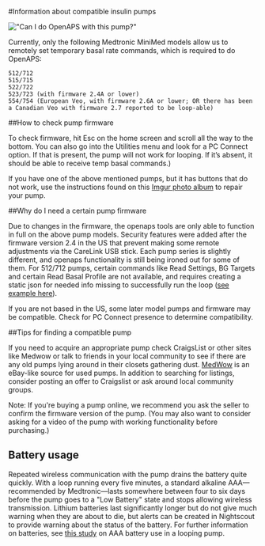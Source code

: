 #Information about compatible insulin pumps

!["Can I do OpenAPS with this pump?"](Can_I_close_the_loop_with_this_pump_May_20_2016.jpg "Can I do OpenAPS with this pump?")

Currently, only the following Medtronic MiniMed models allow us to remotely set temporary basal rate commands, which is required to do OpenAPS:

    512/712
    515/715
    522/722
    523/723 (with firmware 2.4A or lower)
    554/754 (European Veo, with firmware 2.6A or lower; OR there has been a Canadian Veo with firmware 2.7 reported to be loop-able)

##How to check pump firmware

To check firmware, hit Esc on the home screen and scroll all the way to the bottom. You can also go into the Utilities menu and look for a PC Connect option. If that is present, the pump will not work for looping. If it’s absent, it should be able to receive temp basal commands.)

If you have one of the above mentioned pumps, but it has buttons that do not work, use the instructions found on this [Imgur photo album](http://imgur.com/a/iOXAP) to repair your pump.

##Why do I need a certain pump firmware

Due to changes in the firmware, the openaps tools are only able to function in
full on the above pump models. Security features were added after the firmware
version 2.4 in the US that prevent making some remote adjustments via the CareLink USB
stick. Each pump series is slightly different, and openaps functionality is
still being ironed out for some of them. For 512/712 pumps, certain commands
like Read Settings, BG Targets and certain Read Basal Profile are not available,
and requires creating a static json for needed info missing to successfully run
the loop ([see example here](http://bit.ly/1itCsRl)).

If you are not based in the US, some later model pumps and firmware may be compatible. Check for PC Connect presence to determine compatibility.

##Tips for finding a compatible pump

If you need to acquire an appropriate pump check CraigsList or other sites like
Medwow or talk to friends in your local community to see if there are any old
pumps lying around in their closets gathering dust. [MedWow](http://www.medwow.com) is an eBay-like source for used pumps. In addition to searching for listings, consider posting an offer to Craigslist or ask around local community groups.

Note: If you're buying a pump online, we recommend you ask the seller to confirm the
firmware version of the pump. (You may also want to consider asking for a video
of the pump with working functionality before purchasing.)

## Battery usage

Repeated wireless communication with the pump drains the battery quite quickly.
With a loop running every five minutes, a standard alkaline AAA—recommended by
Medtronic—lasts somewhere between four to six days before the pump goes to a
"Low Battery" state and stops allowing wireless transmission. Lithium batteries
last significantly longer but do not give much warning when they are about to
die, but alerts can be created in Nightscout to provide warning about the status of the
battery. For further information on batteries, see
[this study](https://gist.github.com/channemann/0a81661b78703fcb8da6) on AAA
battery use in a looping pump.
